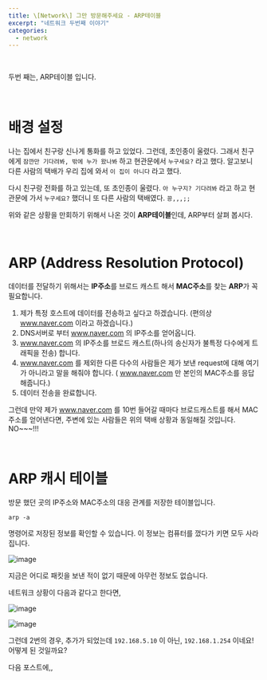 ```yaml
---
title: \[Network\] 그만 방문해주세요 - ARP테이블
excerpt: "네트워크 두번째 이야기"
categories:
  - network
---
```


<br>

두번 째는, ARP테이블 입니다.

<br>

# 배경 설정

나는 집에서 친구랑 신나게 통화를 하고 있었다. 그런데, 초인종이 울렸다. 그래서 친구에게 `잠깐만 기다려봐, 밖에 누가 왔나봐` 하고 현관문에서 `누구세요?` 라고 했다. 알고보니 다른 사람의 택배가 우리 집에 와서 `이 집이 아니다` 라고 했다. 

다시 친구랑 전화를 하고 있는데, 또 초인종이 울렸다. `아 누구지? 기다려봐` 라고 하고 현관문에 가서 `누구세요?` 했더니 또 다른 사람의 택배였다. `끙,,,;;`



위와 같은 상황을 만회하기 위해서 나온 것이 **ARP테이블**인데, ARP부터 살펴 봅시다.

<br>



# ARP (Address Resolution Protocol)

 데이터를 전달하기 위해서는 **IP주소**를 브로드 캐스트 해서 **MAC주소**를 찾는 **ARP**가 꼭 필요합니다. 

1. 제가 특정 호스트에 데이터를 전송하고 싶다고 하겠습니다. (편의상 <a>www.naver.com</a> 이라고 하겠습니다.) 
2. DNS서버로 부터  <a>www.naver.com</a>  의 IP주소를 얻어옵니다.
3.  <a>www.naver.com</a> 의 IP주소를 브로드 캐스트(하나의 송신자가 불특정 다수에게 트래픽을 전송) 합니다. 
4.  <a>www.naver.com</a></a>  를 제외한 다른 다수의 사람들은 제가 보낸 request에 대해 여기가 아니라고 말을 해줘야 합니다. ( <a>www.naver.com</a>  만 본인의 MAC주소를 응답해줍니다.)
5. 데이터 전송을 완료합니다.



그런데 만약 제가   <a>www.naver.com</a>  를 10번 들어갈 때마다 브로드캐스트를 해서 MAC주소를 얻어낸다면, 주변에 있는 사람들은 위의 택배 상황과 동일해질 것입니다. NO~~~!!!





<br>

# ARP 캐시 테이블

방문 했던 곳의 IP주소와 MAC주소의 대응 관계를 저장한 테이블입니다.

```shell
arp -a
```

명령어로 저장된 정보를 확인할 수 있습니다. 이 정보는 컴퓨터를 껐다가 키면 모두 사라집니다.





![image](https://user-images.githubusercontent.com/42775225/106461696-76932380-64d8-11eb-868c-bd36c8cb0e89.png)



지금은 어디로 패킷을 보낸 적이 없기 때문에 아무런 정보도 없습니다.



네트워크 상황이 다음과 같다고 한다면,

![image](https://user-images.githubusercontent.com/42775225/106463334-a2170d80-64da-11eb-96f6-31ad03451fbb.png)



![image](https://user-images.githubusercontent.com/42775225/106464645-42b9fd00-64dc-11eb-8a84-44621e6b74f5.png)

그런데 2번의 경우, 추가가 되었는데 `192.168.5.10` 이 아닌, `192.168.1.254` 이네요! 어떻게 된 것일까요?



다음 포스트에,, 

<br><br><br>